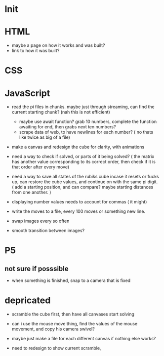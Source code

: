 # Init


# HTML
- maybe a page on how it works and was built?
- link to how it was built?


# CSS


# JavaScript
- read the pi files in chunks. maybe just through streaming, can find the current starting chunk? (nah this is not efficient) 
    - maybe use await function? grab 10 numbers, complete the function awaiting for end, then grabs next ten numbers?
    - scrape data of web, to have newlines for each number? ( no thats like twice as big of a file)
- make a canvas and redesign the cube for clarity, with animations
- need a way to check if solved, or parts of it being solved? 
( the matrix has another value corresponding to its correct order, then check if it is that order after every move)
- need a way to save all states of the rubiks cube incase it resets or fucks up, can restore the cube values, and continue on with the same pi digit. 
( add a starting position, and can compare? maybe starting distances from one another. )

- displaying number values needs to account for commas ( it might)

- write the moves to a file, every 100 moves or something new line.

+ swap images every so often
- smooth transition between images?

# P5 

## not sure if posssible
- when something is finished, snap to a camera that is fixed






# depricated
- scramble the cube first, then have all canvases start solving 

- can i use the mouse move thing, find the values of the mouse movement, and copy his camera swivel?

- maybe just make a file for each different canvas if nothing else works?
- need to redesign to show current scramble, 